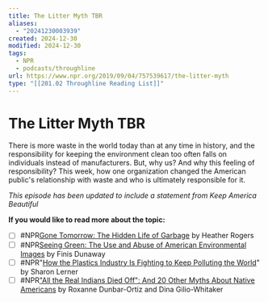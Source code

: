 ```yaml
---
title: The Litter Myth TBR
aliases:
  - "20241230003939"
created: 2024-12-30
modified: 2024-12-30
tags:
  - NPR
  - podcasts/throughline
url: https://www.npr.org/2019/09/04/757539617/the-litter-myth
type: "[[201.02 Throughline Reading List]]"
---
```

# The Litter Myth TBR

There is more waste in the world today than at any time in history, and the responsibility for keeping the environment clean too often falls on individuals instead of manufacturers. But, why us? And why this feeling of responsibility? This week, how one organization changed the American public's relationship with waste and who is ultimately responsible for it.

_This episode has been updated to include a statement from Keep America Beautiful_

**If you would like to read more about the topic:**

- [ ] #NPR[Gone Tomorrow: The Hidden Life of Garbage](https://www.goodreads.com/book/show/126620.Gone_Tomorrow) by Heather Rogers
- [ ] #NPR[Seeing Green: The Use and Abuse of American Environmental Images](https://www.goodreads.com/book/show/22500871-seeing-green?from_search=true) by Finis Dunaway
- [ ] #NPR"[How the Plastics Industry Is Fighting to Keep Polluting the World](https://theintercept.com/2019/07/20/plastics-industry-plastic-recycling/)" by Sharon Lerner
- [ ] #NPR["All the Real Indians Died Off": And 20 Other Myths About Native Americans](https://www.goodreads.com/book/show/28503813-all-the-real-indians-died-off) by Roxanne Dunbar-Ortiz and Dina Gilio-Whitaker
